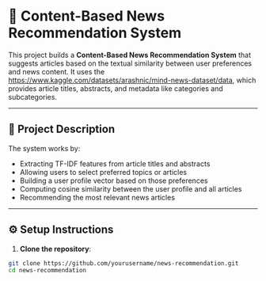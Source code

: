 # 📰 Content-Based News Recommendation System

This project builds a **Content-Based News Recommendation System** that suggests articles based on the textual similarity between user preferences and news content. It uses the https://www.kaggle.com/datasets/arashnic/mind-news-dataset/data, which provides article titles, abstracts, and metadata like categories and subcategories.

---

## 📌 Project Description

The system works by:
- Extracting TF-IDF features from article titles and abstracts
- Allowing users to select preferred topics or articles
- Building a user profile vector based on those preferences
- Computing cosine similarity between the user profile and all articles
- Recommending the most relevant news articles

---

## ⚙️ Setup Instructions

1. **Clone the repository**:
```bash
git clone https://github.com/yourusername/news-recommendation.git
cd news-recommendation
